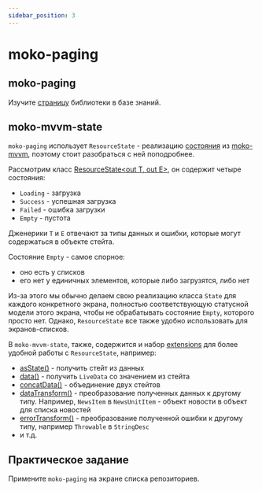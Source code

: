 ```yaml
---
sidebar_position: 3
---
```


# moko-paging

## moko-paging
Изучите [страницу](/learning/libraries/moko/moko-paging) библиотеки в базе знаний.

## moko-mvvm-state

`moko-paging` использует `ResourceState` - реализацию [состояния](/learning/android/states-events#единый-стейт-экрана) из [moko-mvvm](https://github.com/icerockdev/moko-mvvm/tree/master/mvvm-state), поэтому стоит разобраться с ней поподробнее.  

Рассмотрим класс [ResourceState<out T, out E>](https://github.com/icerockdev/moko-mvvm/blob/master/mvvm-state/src/commonMain/kotlin/dev/icerock/moko/mvvm/ResourceState.kt), он содержит четыре состояния:  
- `Loading` - загрузка
- `Success` - успешная загрузка
- `Failed` - ошибка загрузки
- `Empty` - пустота

Дженерики `T` и `E` отвечают за типы данных и ошибки, которые могут содержаться в объекте стейта.  

Состояние `Empty` - самое спорное:
- оно есть у списков
- его нет у единичных элементов, которые либо загрузятся, либо нет

Из-за этого мы обычно делаем свою реализацию класса `State` для каждого конкретного экрана, полностью соответствующую статусной модели этого экрана, чтобы не обрабатывать состояние `Empty`, которого просто нет. Однако, `ResourceState` все также удобно использовать для экранов-списков.  

В `moko-mvvm-state`, также, содержится и набор [extensions](https://github.com/icerockdev/moko-mvvm/tree/master/mvvm-state/src/commonMain/kotlin/dev/icerock/moko/mvvm/livedata) для более удобной работы с `ResourceState`, например:
- [asState()](https://github.com/icerockdev/moko-mvvm/blob/master/mvvm-state/src/commonMain/kotlin/dev/icerock/moko/mvvm/StateExt.kt) - получить стейт из данных
- [data()](https://github.com/icerockdev/moko-mvvm/blob/master/mvvm-state/src/commonMain/kotlin/dev/icerock/moko/mvvm/livedata/StateLiveDataExt.kt) - получить `LiveData` со значением из стейта
- [concatData()](https://github.com/icerockdev/moko-mvvm/blob/master/mvvm-state/src/commonMain/kotlin/dev/icerock/moko/mvvm/livedata/StateLiveDataMerges.kt) - объединение двух стейтов
- [dataTransform()](https://github.com/icerockdev/moko-mvvm/blob/master/mvvm-state/src/commonMain/kotlin/dev/icerock/moko/mvvm/livedata/StateLiveDataTransforms.kt) - преобразование полученных данных к другому типу. Например, `NewsItem` в `NewsUnitItem` - объект новости в объект для списка новостей
- [errorTransform()](https://github.com/icerockdev/moko-mvvm/blob/master/mvvm-state/src/commonMain/kotlin/dev/icerock/moko/mvvm/livedata/StateLiveDataTransforms.kt) - преобразование полученной ошибки к другому типу, например `Throwable` в `StringDesc`
- и т.д.

## Практическое задание
Примените `moko-paging` на экране списка репозиториев.
